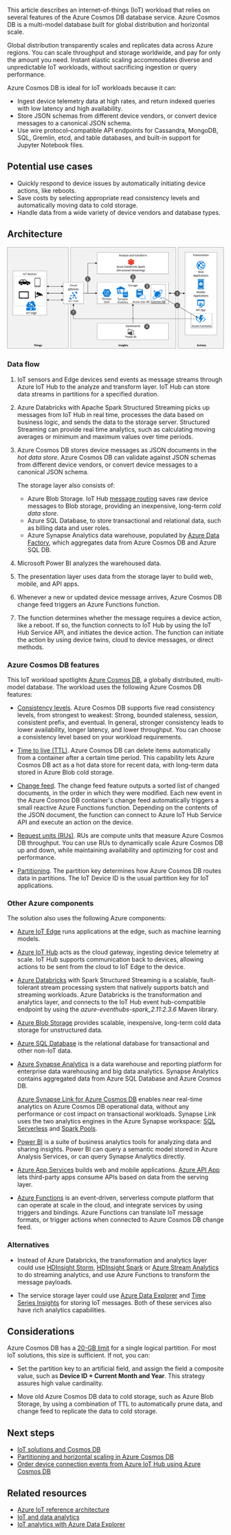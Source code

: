 <!-- cSpell:ignore khilscher Etcd Jupyter eventhubs -->

This article describes an internet-of-things (IoT) workload that relies on several features of the Azure Cosmos DB database service. Azure Cosmos DB is a multi-model database built for global distribution and horizontal scale.

Global distribution transparently scales and replicates data across Azure regions. You can scale throughput and storage worldwide, and pay for only the amount you need. Instant elastic scaling accommodates diverse and unpredictable IoT workloads, without sacrificing ingestion or query performance.

Azure Cosmos DB is ideal for IoT workloads because it can:

- Ingest device telemetry data at high rates, and return indexed queries with low latency and high availability.
- Store JSON schemas from different device vendors, or convert device messages to a canonical JSON schema.
- Use wire protocol–compatible API endpoints for Cassandra, MongoDB, SQL, Gremlin, etcd, and table databases, and built-in support for Jupyter Notebook files.

## Potential use cases

- Quickly respond to device issues by automatically initiating device actions, like reboots.
- Save costs by selecting appropriate read consistency levels and automatically moving data to cold storage.
- Handle data from a wide variety of device vendors and database types.

## Architecture

![Diagram that shows the role of Azure Cosmos DB in an Azure IoT solution architecture.](../media/iot-using-cosmos-db.png)

### Data flow

1. IoT sensors and Edge devices send events as message streams through Azure IoT Hub to the analyze and transform layer. IoT Hub can store data streams in partitions for a specified duration.

1. Azure Databricks with Apache Spark Structured Streaming picks up messages from IoT Hub in real time, processes the data based on business logic, and sends the data to the storage server. Structured Streaming can provide real time analytics, such as calculating moving averages or minimum and maximum values over time periods.

1. Azure Cosmos DB stores device messages as JSON documents in the *hot data store*. Azure Cosmos DB can validate against JSON schemas from different device vendors, or convert device messages to a canonical JSON schema.

   The storage layer also consists of:
   - Azure Blob Storage. IoT Hub [message routing](/azure/iot-hub/tutorial-routing) saves raw device messages to Blob storage, providing an inexpensive, long-term *cold data store*.
   - Azure SQL Database, to store transactional and relational data, such as billing data and user roles.
   - Azure Synapse Analytics data warehouse, populated by [Azure Data Factory](https://azure.microsoft.com/services/data-factory), which aggregates data from Azure Cosmos DB and Azure SQL DB.

1. Microsoft Power BI analyzes the warehoused data.

1. The presentation layer uses data from the storage layer to build web, mobile, and API apps.

1. Whenever a new or updated device message arrives, Azure Cosmos DB change feed triggers an Azure Functions function.

1. The function determines whether the message requires a device action, like a reboot. If so, the function connects to IoT Hub by using the IoT Hub Service API, and initiates the device action. The function can initiate the action by using device twins, cloud to device messages, or direct methods.

### Azure Cosmos DB features

This IoT workload spotlights [Azure Cosmos DB](https://azure.microsoft.com/services/cosmos-db), a globally distributed, multi-model database. The workload uses the following Azure Cosmos DB features:

- [Consistency levels](/azure/cosmos-db/consistency-levels). Azure Cosmos DB supports five read consistency levels, from strongest to weakest: Strong, bounded staleness, session, consistent prefix, and eventual. In general, stronger consistency leads to lower availability, longer latency, and lower throughput. You can choose a consistency level based on your workload requirements.

- [Time to live (TTL)](/azure/cosmos-db/time-to-live). Azure Cosmos DB can delete items automatically from a container after a certain time period. This capability lets Azure Cosmos DB act as a hot data store for recent data, with long-term data stored in Azure Blob cold storage.

- [Change feed](/azure/cosmos-db/change-feed). The change feed feature outputs a sorted list of changed documents, in the order in which they were modified. Each new event in the Azure Cosmos DB container's change feed automatically triggers a small reactive Azure Functions function. Depending on the contents of the JSON document, the function can connect to Azure IoT Hub Service API and execute an action on the device.

- [Request units (RUs)](/azure/cosmos-db/request-units). RUs are compute units that measure Azure Cosmos DB throughput. You can use RUs to dynamically scale Azure Cosmos DB up and down, while maintaining availability and optimizing for cost and performance.

- [Partitioning](/azure/cosmos-db/partition-data). The partition key determines how Azure Cosmos DB routes data in partitions. The IoT Device ID is the usual partition key for IoT applications.

### Other Azure components

The solution also uses the following Azure components:

- [Azure IoT Edge](https://azure.microsoft.com/services/iot-edge) runs applications at the edge, such as machine learning models.

- [Azure IoT Hub](https://azure.microsoft.com/services/iot-hub) acts as the cloud gateway, ingesting device telemetry at scale. IoT Hub supports communication back to devices, allowing actions to be sent from the cloud to IoT Edge to the device.

- [Azure Databricks](https://azure.microsoft.com/services/databricks) with Spark Structured Streaming is a scalable, fault-tolerant stream processing system that natively supports batch and streaming workloads. Azure Databricks is the transformation and analytics layer, and connects to the IoT Hub event hub-compatible endpoint by using the *azure-eventhubs-spark_2.11:2.3.6* Maven library.

- [Azure Blob Storage](https://azure.microsoft.com/services/storage/blobs) provides scalable, inexpensive, long-term cold data storage for unstructured data.

- [Azure SQL Database](/azure/sql-database/sql-database-technical-overview) is the relational database for transactional and other non-IoT data.

- [Azure Synapse Analytics](https://azure.microsoft.com/services/synapse-analytics) is a data warehouse and reporting platform for enterprise data warehousing and big data analytics. Synapse Analytics contains aggregated data from Azure SQL Database and Azure Cosmos DB.

  [Azure Synapse Link for Azure Cosmos DB](/azure/cosmos-db/synapse-link) enables near real-time analytics on Azure Cosmos DB operational data, without any performance or cost impact on transactional workloads. Synapse Link uses the two analytics engines in the Azure Synapse workspace: [SQL Serverless](/azure/synapse-analytics/sql/on-demand-workspace-overview) and [Spark Pools](/azure/synapse-analytics/spark/apache-spark-overview).

- [Power BI](https://powerbi.microsoft.com) is a suite of business analytics tools for analyzing data and sharing insights. Power BI can query a semantic model stored in Azure Analysis Services, or can query Synapse Analytics directly.

- [Azure App Services](/azure/app-service/app-service-web-overview) builds web and mobile applications. [Azure API App](https://azure.microsoft.com/services/app-service/api) lets third-party apps consume APIs based on data from the serving layer.

- [Azure Functions](https://azure.microsoft.com/services/functions) is an event-driven, serverless compute platform that can operate at scale in the cloud, and integrate services by using triggers and bindings. Azure Functions can translate IoT message formats, or trigger actions when connected to Azure Cosmos DB change feed.

### Alternatives

- Instead of Azure Databricks, the transformation and analytics layer could use [HDInsight Storm](/azure/hdinsight/storm/apache-storm-overview), [HDInsight Spark](/azure/hdinsight/spark/apache-spark-overview) or [Azure Stream Analytics](https://azure.microsoft.com/services/stream-analytics) to do streaming analytics, and use Azure Functions to transform the message payloads.

- The service storage layer could use [Azure Data Explorer](https://azure.microsoft.com/services/data-explorer) and [Time Series Insights](https://azure.microsoft.com/services/time-series-insights) for storing IoT messages. Both of these services also have rich analytics capabilities.

## Considerations

Azure Cosmos DB has a [20-GB limit](/azure/cosmos-db/partitioning-overview) for a single logical partition. For most IoT solutions, this size is sufficient. If not, you can:

  - Set the partition key to an artificial field, and assign the field a composite value, such as **Device ID + Current Month and Year**. This strategy assures high value cardinality.
  
  - Move old Azure Cosmos DB data to cold storage, such as Azure Blob Storage, by using a combination of TTL to automatically prune data, and change feed to replicate the data to cold storage.

## Next steps

- [IoT solutions and Cosmos DB](https://techcommunity.microsoft.com/t5/internet-of-things/iot-solutions-and-azure-cosmos-db/ba-p/1015605)
- [Partitioning and horizontal scaling in Azure Cosmos DB](/azure/cosmos-db/partition-data)
- [Order device connection events from Azure IoT Hub using Azure Cosmos DB](/azure/iot-hub/iot-hub-how-to-order-connection-state-events)

## Related resources

- [Azure IoT reference architecture](../../reference-architectures/iot.yml)
- [IoT and data analytics](../../example-scenario/data/big-data-with-iot.yml)
- [IoT analytics with Azure Data Explorer](iot-azure-data-explorer.yml)